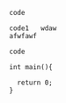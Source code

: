 `code`  

    code1   wdaw    
    afwfawf    
    

``code ``

``` 
int main(){

  return 0;
}
```
